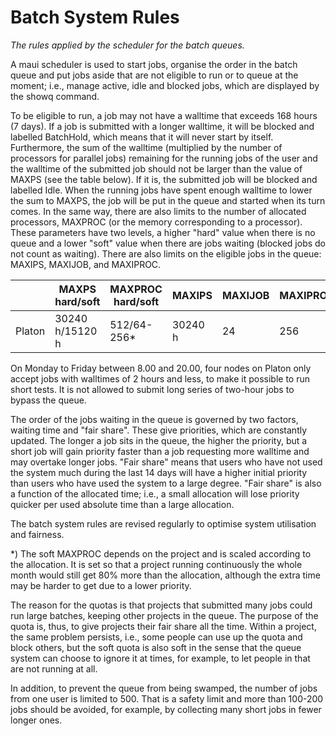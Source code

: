 # Batch System Rules #

*The rules applied by the scheduler for the batch queues.*

A maui scheduler is used to start jobs, organise the order in the batch queue and put jobs aside that are not eligible to run or to queue at the moment; i.e., manage active, idle and blocked jobs, which are displayed by the showq command.

To be eligible to run, a job may not have a walltime that exceeds 168 hours (7 days). If a job is submitted with a longer walltime, it will be blocked and labelled BatchHold, which means that it will never start by itself. Furthermore, the sum of the walltime (multiplied by the number of processors for parallel jobs) remaining for the running jobs of the user and the walltime of the submitted job should not be larger than the value of MAXPS (see the table below). If it is, the submitted job will be blocked and labelled Idle. When the running jobs have spent enough walltime to lower the sum to MAXPS, the job will be put in the queue and started when its turn comes. In the same way, there are also limits to the number of allocated processors, MAXPROC (or the memory corresponding to a processor). These parameters have two levels, a higher "hard" value when there is no queue and a lower "soft" value when there are jobs waiting (blocked jobs do not count as waiting). There are also limits on the eligible jobs in the queue: MAXIPS, MAXIJOB, and MAXIPROC.

| | MAXPS hard/soft | MAXPROC hard/soft | MAXIPS | MAXIJOB | MAXIPROC | 
|-----------------|-------------------|-------------|---------|----------|-----|
| Platon | 30240 h/15120 h | 512/64-256* | 30240 h | 24 | 256 |
 
On Monday to Friday between 8.00 and 20.00, four nodes on Platon only accept jobs with walltimes of 2 hours and less, to make it possible to run short tests. It is not allowed to submit long series of two-hour jobs to bypass the queue.

The order of the jobs waiting in the queue is governed by two factors, waiting time and "fair share". These give priorities, which are constantly updated. The longer a job sits in the queue, the higher the priority, but a short job will gain priority faster than a job requesting more walltime and may overtake longer jobs. "Fair share" means that users who have not used the system much during the last 14 days will have a higher initial priority than users who have used the system to a large degree. "Fair share" is also a function of the allocated time; i.e., a small allocation will lose priority quicker per used absolute time than a large allocation.

The batch system rules are revised regularly to optimise system utilisation and fairness.

*) The soft MAXPROC depends on the project and is scaled according to the allocation. It is set so that a project running continuously the whole month would still get 80% more than the allocation, although the extra time may be harder to get due to a lower priority.

The reason for the quotas is that projects that submitted many jobs could run large batches, keeping other projects in the queue. The purpose of the quota is, thus, to give projects their fair share all the time. Within a project, the same problem persists, i.e., some people can use up the quota and block others, but the soft quota is also soft in the sense that the queue system can choose to ignore it at times, for example, to let people in that are not running at all.

In addition, to prevent the queue from being swamped, the number of jobs from one user is limited to 500. That is a safety limit and more than 100-200 jobs should be avoided, for example, by collecting many short jobs in fewer longer ones.